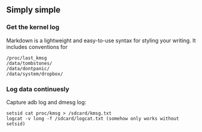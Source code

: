 ## Simply simple


### Get the kernel log

Markdown is a lightweight and easy-to-use syntax for styling your writing. It includes conventions for

```
/proc/last_kmsg
/data/tombstones/
/data/dontpanic/
/data/system/dropbox/
```

### Log data continuesly

Capture adb log and dmesg log:
```
setsid cat proc/kmsg > /sdcard/kmsg.txt
logcat -v long -f /sdcard/logcat.txt (somehow only works without setsid)
```
